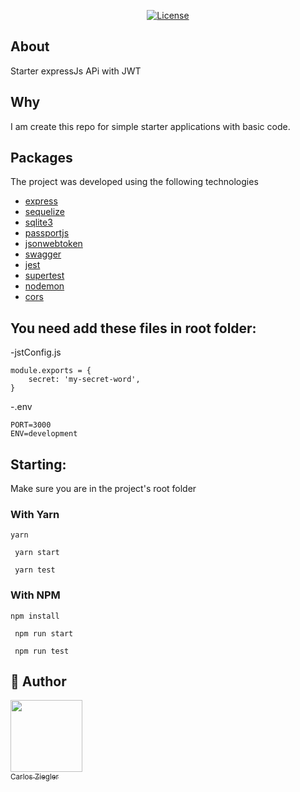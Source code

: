 <p align="center">
  <a href="LICENSE" >
    <img alt="License" src="https://img.shields.io/badge/license-MIT-%23F8952D">
  </a>
</p>

## About

Starter expressJs APi with JWT

## Why

I am create this repo for simple starter applications with basic code.

## Packages

The project was developed using the following technologies

- [express](https://expressjs.com/)
- [sequelize](https://sequelize.org/)
- [sqlite3](https://www.npmjs.com/package/sqlite3)
- [passportjs](https://www.passportjs.org/)
- [jsonwebtoken](https://www.npmjs.com/package/jsonwebtoken)
- [swagger](https://swagger.io/)
- [jest](https://jestjs.io/)
- [supertest](https://www.npmjs.com/package/supertest)
- [nodemon](https://nodemon.io/)
- [cors](https://www.npmjs.com/package/cors)

## You need add these files in root folder:

-jstConfig.js

```
module.exports = {
    secret: 'my-secret-word',
}
```

-.env

```
PORT=3000
ENV=development
```

## Starting:

Make sure you are in the project's root folder

### With Yarn

`yarn`

` yarn start`

` yarn test`

### With NPM

`npm install`

` npm run start`

` npm run test`

## :pencil: Author

[<img src="https://avatars2.githubusercontent.com/u/38855507?s=400&u=20c80252e57c06227186be9761e67a20a82d3717&v=4" width=115><br><sub>Carlos Ziegler</sub>](https://github.com/carlosziegler)
